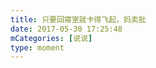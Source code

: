 ```yaml
---
title: 只要回寝室就卡得飞起，妈卖批
date: 2017-05-30 17:25:48
mCategories: [说说]
type: moment
---
```


<div id="pics-20170530172548"></div>

<script>
var data = [
    {"link": "2017-05-30_000000.jpeg", "type": "shuoshuo"}
];
picsRender(data, "pics-20170530172548");
</script>
